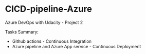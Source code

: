 # CICD-pipeline-Azure
Azure DevOps with Udacity - Project 2

Tasks Summary:
- Github actions - Continuous Integration
- Azure pipeline and Azure App service - Continuous Deployment

